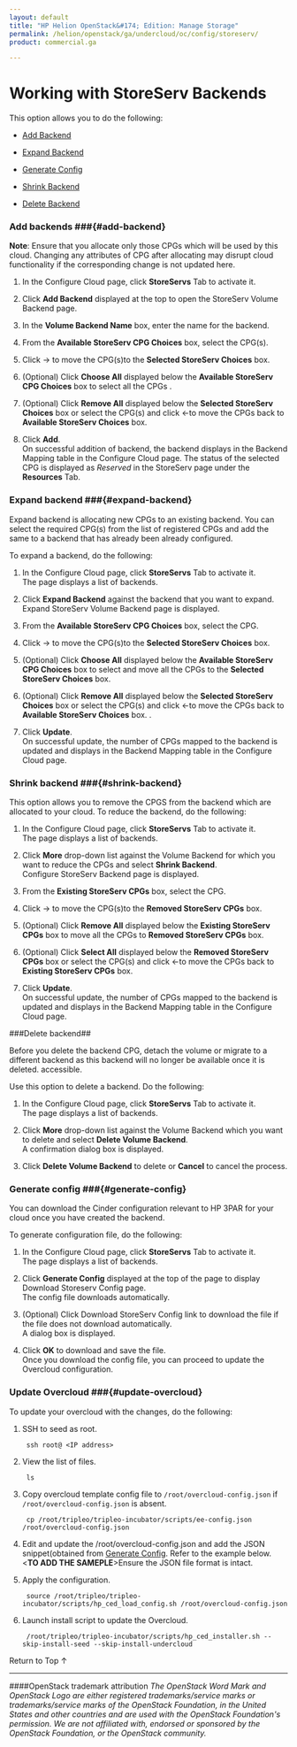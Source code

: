 ```yaml
---
layout: default
title: "HP Helion OpenStack&#174; Edition: Manage Storage"
permalink: /helion/openstack/ga/undercloud/oc/config/storeserv/
product: commercial.ga

---
```

<!--UNDER REVISION-->


<script>

function PageRefresh {
onLoad="window.refresh"
}

PageRefresh();

</script>

<!---
<p style="font-size: small;"> <a href="/helion/openstack/install-beta/kvm/">&#9664; PREV</a> | <a href="/helion/openstack/install-beta-overview/">&#9650; UP</a> | <a href="/helion/openstack/install-beta/esx/">NEXT &#9654;</a> </p> -->


# Working with StoreServ Backends

This option allows you to do the following:

* [Add Backend](#add-backend)

* [Expand Backend](#expand-backend)

* [Generate Config](#generate-config)

* [Shrink Backend](#shrink-backend) 

* [Delete Backend](#delete-backend)

### Add backends ###{#add-backend}

**Note**: Ensure that you allocate only those CPGs which will be used by this cloud. Changing any attributes of CPG after allocating may disrupt cloud functionality if the corresponding change is not updated here.

1. In the Configure Cloud page, click **StoreServs** Tab to activate it.

2. Click **Add Backend** displayed at the top to open the StoreServ Volume Backend page.

3. In the **Volume Backend Name** box, enter the name for the backend.

4. From the **Available StoreServ CPG Choices** box, select the CPG(s).

5. Click &rarr; to move the CPG(s)to the **Selected StoreServ Choices** box. 

5.  (Optional) Click **Choose All** displayed below the **Available StoreServ CPG Choices** box to select all the CPGs . 

7. (Optional) Click **Remove All** displayed below the **Selected StoreServ Choices** box or select the CPG(s) and click &larr;to move the CPGs back to **Available StoreServ Choices** box. 

8. Click **Add**.<br>On successful addition of backend, the backend displays in the Backend Mapping table in the Configure Cloud page. The status of the selected CPG is displayed as *Reserved* in the StoreServ page under the **Resources** Tab.</br>

### Expand backend ###{#expand-backend}

Expand backend is allocating new CPGs to an existing backend. You can select the required CPG(s) from the list of registered CPGs and add the same to a backend that has already been already configured.

To expand a backend, do the following:

1. In the Configure Cloud page, click **StoreServs** Tab to activate it.<br> The page displays a list of backends.</br>

2. Click **Expand Backend** against the backend that you want to expand.<br> Expand StoreServ Volume Backend page is displayed.</br>

3. From the **Available StoreServ CPG Choices** box, select the CPG.

4.  Click &rarr; to move the CPG(s)to the **Selected StoreServ Choices** box.

5.  (Optional) Click **Choose All** displayed below the **Available StoreServ CPG Choices** box to select and move all the CPGs to the **Selected StoreServ Choices** box. 

7. (Optional) Click **Remove All** displayed below the **Selected StoreServ Choices** box or select the CPG(s) and click &larr;to move the CPGs back to **Available StoreServ Choices** box. . 

8. Click **Update**.<br>On successful update, the number of CPGs mapped to the backend is updated and displays in the Backend Mapping table in the Configure Cloud page.</br>


### Shrink backend ###{#shrink-backend}

This option allows you to remove the CPGS from the backend which are allocated to your cloud. To reduce the backend, do the following:

1. In the Configure Cloud page, click **StoreServs** Tab to activate it.<br> The page displays a list of backends.</br>

2. Click **More** drop-down list against the Volume Backend for which you want to reduce the CPGs and select **Shrink Backend**.<br> Configure StoreServ Backend page is displayed.

3.  From the **Existing StoreServ CPGs** box, select the CPG.

4.  Click &rarr; to move the CPG(s)to the **Removed StoreServ CPGs** box.

4. (Optional) Click **Remove All** displayed below the **Existing StoreServ CPGs** box to move all the CPGs to **Removed StoreServ CPGs** box.


5. (Optional) Click **Select All** displayed below the **Removed StoreServ CPGs** box or select the CPG(s) and click &larr;to move the CPGs back to **Existing StoreServ CPGs** box.

6. Click **Update**.<br>On successful update, the number of CPGs mapped to the backend is updated and displays in the Backend Mapping table in the Configure Cloud page.</br>

###Delete backend##

Before you delete the backend CPG, detach the volume or migrate to a different backend as this backend will no longer be available once it is deleted. accessible.

Use this option to delete a backend. Do the following:

1. In the Configure Cloud page, click **StoreServs** Tab to activate it.<br> The page displays a list of backends.</br>

2. Click **More** drop-down list against the Volume Backend which you want to delete and select **Delete Volume Backend**.<br> A confirmation dialog box is displayed.

3. Click **Delete Volume Backend** to delete or **Cancel** to cancel the process. 


### Generate config ###{#generate-config}
You can download the Cinder configuration relevant to HP 3PAR for your cloud once  you have created the backend.

To generate configuration file, do the following:

1. In the Configure Cloud page, click **StoreServs** Tab to activate it.<br> The page displays a list of backends.</br>

2. Click **Generate Config** displayed at the top of the page to display Download Storeserv Config page.<br> The config file downloads automatically. 

3. (Optional) Click Download StoreServ Config link to download the file if the file does not download automatically.<br> A dialog box is displayed.</br>

4. Click **OK** to download and save the file. <br>Once you download the config file, you can proceed to update the Overcloud configuration.</br>


### Update Overcloud ###{#update-overcloud}

To update your overcloud with the changes, do the following:

1. SSH to seed as root.

		ssh root@ <IP address> 

2. View the list of files.

		ls

3. Copy overcloud template config file to `/root/overcloud-config.json` if `/root/overcloud-config.json` is absent.
  
	    cp /root/tripleo/tripleo-incubator/scripts/ee-config.json /root/overcloud-config.json

4. Edit and update the /root/overcloud-config.json and add the JSON snippet(obtained from [Generate Config](#generate-config). Refer to the example below. <**TO ADD THE SAMEPLE**>Ensure the JSON file format is intact.

5. Apply the configuration.

        source /root/tripleo/tripleo-incubator/scripts/hp_ced_load_config.sh /root/overcloud-config.json

6. Launch install script to update the Overcloud.

	    /root/tripleo/tripleo-incubator/scripts/hp_ced_installer.sh --skip-install-seed --skip-install-undercloud

<a href="#top" style="padding:14px 0px 14px 0px; text-decoration: none;"> Return to Top &#8593; </a>

----
####OpenStack trademark attribution
*The OpenStack Word Mark and OpenStack Logo are either registered trademarks/service marks or trademarks/service marks of the OpenStack Foundation, in the United States and other countries and are used with the OpenStack Foundation's permission. We are not affiliated with, endorsed or sponsored by the OpenStack Foundation, or the OpenStack community.*
